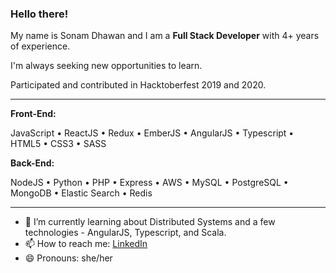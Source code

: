 ### Hello there!

My name is Sonam Dhawan and I am a __Full Stack Developer__ with 4+ years of experience.

I'm always seeking new opportunities to learn.

Participated and contributed in Hacktoberfest 2019 and 2020.

---

__Front-End:__

JavaScript • ReactJS • Redux • EmberJS • AngularJS • Typescript • HTML5 • CSS3 • SASS

__Back-End:__

NodeJS • Python • PHP • Express • AWS • MySQL • PostgreSQL • MongoDB • Elastic Search • Redis

---

- 🌱 I’m currently learning about Distributed Systems and a few technologies - AngularJS, Typescript, and Scala.
- 📫 How to reach me: [LinkedIn](https://www.linkedin.com/in/sonamdhawan/)
- 😄 Pronouns: she/her



<!--
**sonamdh1/sonamdh1** is a ✨ _special_ ✨ repository because its `README.md` (this file) appears on your GitHub profile.

Here are some ideas to get you started:

- 🔭 I’m currently working on ...
- 🌱 I’m currently learning ...
- 👯 I’m looking to collaborate on ...
- 🤔 I’m looking for help with ...
- 💬 Ask me about ...
- 📫 How to reach me: ...
- 😄 Pronouns: ...
- ⚡ Fun fact: ...
-->
